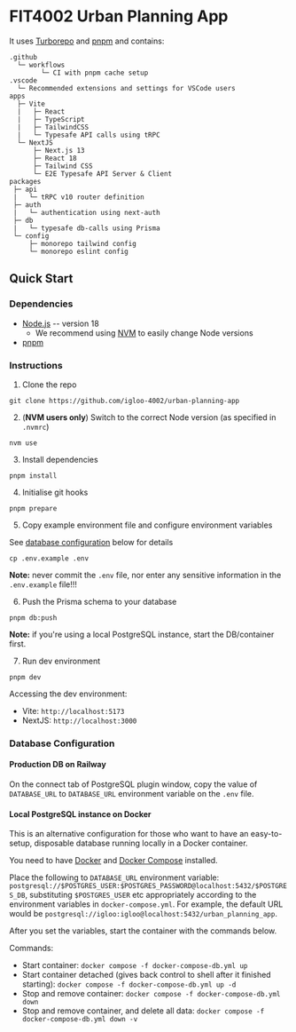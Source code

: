# FIT4002 Urban Planning App

It uses [Turborepo](https://turborepo.org/) and [pnpm](https://pnpm.io) and contains:

```
.github
  └─ workflows
        └─ CI with pnpm cache setup
.vscode
  └─ Recommended extensions and settings for VSCode users
apps
  ├─ Vite
  |   ├─ React
  |   ├─ TypeScript
  |   ├─ TailwindCSS
  |   └─ Typesafe API calls using tRPC
  └─ NextJS
      ├─ Next.js 13
      ├─ React 18
      ├─ Tailwind CSS
      └─ E2E Typesafe API Server & Client
packages
 ├─ api
 |   └─ tRPC v10 router definition
 ├─ auth
 |   └─ authentication using next-auth
 ├─ db
 |   └─ typesafe db-calls using Prisma
 └─ config
     ├─ monorepo tailwind config
     └─ monorepo eslint config

```

## Quick Start

### Dependencies

- [Node.js](https://nodejs.org/en/) -- version 18
  - We recommend using [NVM](https://github.com/nvm-sh/nvm) to easily change Node versions
- [pnpm](https://pnpm.io/installation)

### Instructions

1. Clone the repo

```
git clone https://github.com/igloo-4002/urban-planning-app
```

2. (**NVM users only**) Switch to the correct Node version (as specified in `.nvmrc`)

```
nvm use
```

3. Install dependencies

```
pnpm install
```

4. Initialise git hooks

```
pnpm prepare
```

5. Copy example environment file and configure environment variables

See [database configuration](#database-configuration) below for details

```
cp .env.example .env
```

**Note:** never commit the `.env` file, nor enter any sensitive information in the `.env.example` file!!!

6. Push the Prisma schema to your database

```
pnpm db:push
```

**Note:** if you're using a local PostgreSQL instance, start the DB/container first.

7. Run dev environment

```
pnpm dev
```

Accessing the dev environment:

- Vite: `http://localhost:5173`
- NextJS: `http://localhost:3000`

### Database Configuration

#### Production DB on Railway

On the connect tab of PostgreSQL plugin window, copy the value of `DATABASE_URL` to `DATABASE_URL` environment variable on the `.env` file.

#### Local PostgreSQL instance on Docker

This is an alternative configuration for those who want to have an easy-to-setup, disposable database running locally in a Docker container.

You need to have [Docker](https://docs.docker.com/get-docker/) and [Docker Compose](https://docs.docker.com/compose/install/) installed.

Place the following to `DATABASE_URL` environment variable: `postgresql://$POSTGRES_USER:$POSTGRES_PASSWORD@localhost:5432/$POSTGRES_DB`, substituting `$POSTGRES_USER` etc appropriately according to the environment variables in `docker-compose.yml`. For example, the default URL would be `postgresql://igloo:igloo@localhost:5432/urban_planning_app`.

After you set the variables, start the container with the commands below.

Commands:

- Start container: `docker compose -f docker-compose-db.yml up`
- Start container detached (gives back control to shell after it finished starting): `docker compose -f docker-compose-db.yml up -d`
- Stop and remove container: `docker compose -f docker-compose-db.yml down`
- Stop and remove container, and delete all data: `docker compose -f docker-compose-db.yml down -v`
